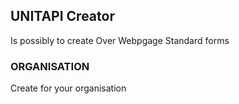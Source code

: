 ## UNITAPI Creator
Is possibly to create Over Webpgage
Standard forms

### ORGANISATION
Create for your organisation
